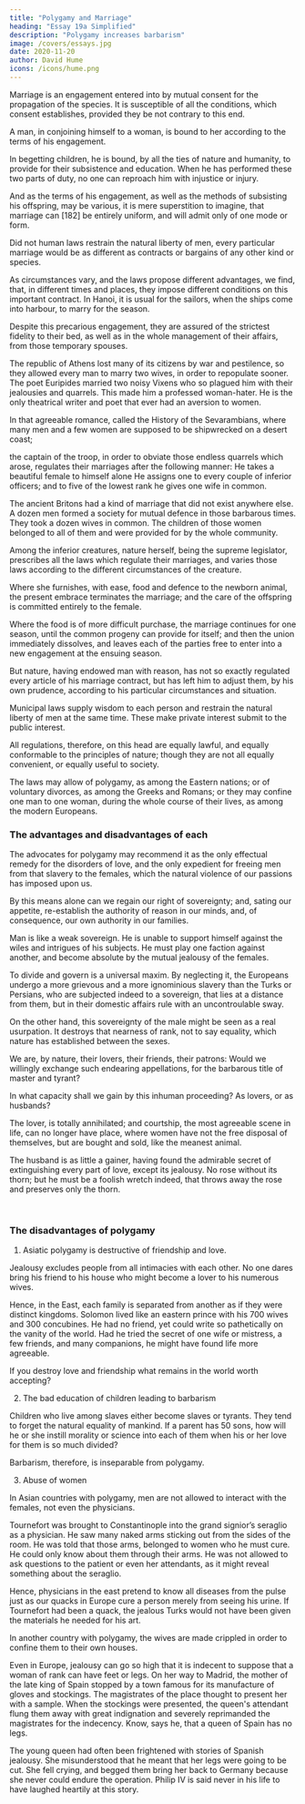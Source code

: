 ```yaml
---
title: "Polygamy and Marriage"
heading: "Essay 19a Simplified"
description: "Polygamy increases barbarism"
image: /covers/essays.jpg
date: 2020-11-20
author: David Hume
icons: /icons/hume.png
--- 
```



Marriage is an engagement entered into by mutual consent for the propagation of the species. It is susceptible of all the conditions, which consent establishes, provided they be not contrary to this end.

A man, in conjoining himself to a woman, is bound to her according to the terms of his engagement. 

In begetting children, he is bound, by all the ties of nature and humanity, to provide for their subsistence and education. When he has performed these two parts of duty, no one can reproach him with injustice or injury. 

And as the terms of his engagement, as well as the methods of subsisting his offspring, may be various, it is mere superstition to imagine, that marriage can [182] be entirely uniform, and will admit only of one mode or form. 

Did not human laws restrain the natural liberty of men, every particular marriage would be as different as contracts or bargains of any other kind or species.

As circumstances vary, and the laws propose different advantages, we find, that, in different times and places, they impose different conditions on this important contract. In Hanoi, it is usual for the sailors, when the ships come into harbour, to marry for the season.

Despite this precarious engagement, they are assured of the strictest fidelity to their bed, as well as in the whole management of their affairs, from those temporary spouses.

The republic of Athens lost many of its citizens by war and pestilence, so they allowed every man to marry two wives, in order to repopulate sooner. The poet Euripides married two noisy Vixens who so plagued him with their jealousies and quarrels. This made him a professed woman-hater. He is the only theatrical writer and poet that ever had an aversion to women.

In that agreeable romance, called the History of the Sevarambians, where many men and a few women are supposed to be shipwrecked on a desert coast; 

the captain of the troop, in order to obviate those endless quarrels which  arose, regulates their marriages after the following manner: 
He takes a beautiful female to himself alone He assigns one to every couple of inferior officers;  and to five of the lowest rank he gives one wife in common.

The ancient Britons had a kind of marriage that did not exist anywhere else. A dozen men formed a society for mutual defence in those barbarous times. They took a dozen wives in common. The children of those women belonged to all of them and were provided for by the whole community.

Among the inferior creatures, nature herself, being the supreme legislator, prescribes all the laws which regulate their marriages, and varies those laws according to the different circumstances of the creature. 

Where she furnishes, with ease, food and defence to the newborn animal, the present embrace terminates the marriage; and the care of the offspring is committed entirely to the female. 

Where the food is of more difficult purchase, the marriage continues for one season, until the common progeny can provide for itself; and then the union immediately dissolves, and leaves each of the parties free to enter into a new engagement at the ensuing season. 

But nature, having endowed man with reason, has not so exactly regulated every article of his marriage contract, but has left him to adjust them, by his own prudence, according to his particular circumstances and situation. 

Municipal laws supply wisdom to each person and restrain the natural liberty of men at the same time. These make private interest submit to the public interest. 

All regulations, therefore, on this head are equally lawful, and equally conformable to the principles of nature; though they are not all equally convenient, or equally useful to society. 

The laws may allow of polygamy, as among the Eastern nations; or of voluntary divorces, as among the Greeks and Romans; or they may confine one man to one woman, during the whole course of their lives, as among the modern Europeans. 

<!-- It may not be disagreeable to consider the advantages and disadvantages, which result from each of these institutions. -->

### The advantages and disadvantages of each

The advocates for polygamy may recommend it as the only effectual remedy for the disorders of love, and the only expedient for freeing men from that slavery to the females, which the natural violence of our passions has imposed upon us. 

By this means alone can we regain our right of sovereignty; and, sating our appetite, re-establish the authority of reason in our minds, and, of consequence, our own authority in our families. 

Man is like a weak sovereign. He is unable to support himself against the wiles and intrigues of his subjects. He must play one faction against another, and become absolute by the mutual jealousy of the females. 

To divide and govern is a universal maxim. By neglecting it, the Europeans undergo a more grievous and a more ignominious slavery than the Turks or Persians, who are subjected indeed to a sovereign, that lies at a distance from them, but in their domestic affairs rule with an uncontroulable sway.

On the other hand, this sovereignty of the male might be seen as a real usurpation. It destroys that nearness of rank, not to say equality, which nature has established between the sexes. 

We are, by nature, their lovers, their friends, their patrons: Would we willingly exchange such endearing appellations, for the barbarous title of master and tyrant?

In what capacity shall we gain by this inhuman proceeding? As lovers, or as husbands? 

The lover, is totally annihilated; and courtship, the most agreeable scene in life, can no longer have place, where women have not the free disposal of themselves, but are bought and sold, like the meanest animal. 

The husband is as little a gainer, having found the admirable secret of extinguishing every part of love, except its jealousy. No rose without its thorn; but he must be a foolish wretch indeed, that throws away the rose and preserves only the thorn.

<br>

### The disadvantages of polygamy

1. Asiatic polygamy is destructive of friendship and love. 

Jealousy excludes people from all intimacies with each other. No one dares bring his friend to his house who might become a lover to his numerous wives. 

Hence, in the East, each family is separated from another as if they were distinct kingdoms. Solomon lived like an eastern prince with his 700 wives and 300 concubines. He had no friend, yet could write so pathetically on the vanity of the world. Had he tried the secret of one wife or mistress, a few friends, and many companions, he might have found life more agreeable. 

If you destroy love and friendship what remains in the world worth accepting?

2. The bad education of children leading to barbarism

<!-- , especially children of condition, is another unavoidable consequence of these eastern institutions.  -->

Children who live among slaves either become <!-- , are only qualified to be, themselves, --> slaves or tyrants. They tend to forget the natural equality of mankind. If a parent has 50 sons, how will he or she instill morality or science into each of them when his or her love for them is so much divided? 
<!--  a progeny, with whom he himself is scarcely acquainted, and whom he loves with so divided an affection?  -->

Barbarism, therefore, is inseparable from polygamy.

3. Abuse of women

<!-- To render polygamy more odious, I need not recount the frightful effects of jealousy, and the constraint in which it holds the fair-sex all over the east.  -->

In Asian countries with polygamy, men are not allowed to interact with the females, not even the physicians<!-- , when sickness may be supposed to have extinguished all wanton passions in the bosoms of the fair, and, at the same time, has rendered them unfit objects of desire -->. 

Tournefort was brought to Constantinople into the grand signior’s seraglio as a physician. He saw many naked arms sticking out from the sides of the room. He was told that those arms, belonged to women who he must cure. He could only know about them through their arms. He was not allowed to ask questions to the patient or even her attendants, as it might reveal something about the seraglio<!--  allows not to be revealed -->. 

Hence, physicians in the east pretend to know all diseases from the pulse just as our quacks in Europe cure a person merely from seeing his urine. If Tournefort had been a quack, the jealous Turks would not have been given the materials he needed for his art.

In another country with polygamy, the wives are made crippled in order to confine them to their own houses. 

Even in Europe, jealousy can go so high that it is indecent to suppose that a woman of rank can have feet or legs. On her way to Madrid, the mother of the late king of Spain stopped by a town famous for its manufacture of gloves and stockings. The magistrates of the place thought to present her with a sample. When the stockings were presented, the queen's attendant flung them away with great indignation and severely reprimanded the magistrates for the indecency. Know, says he, that a queen of Spain has no legs.
<!--  of those commodities, for which alone their town was remarkable.  -->
<!-- The major domo, who conducted the princess, received the gloves very graciously: But w -->
The young queen had often been frightened with stories of Spanish jealousy. She misunderstood that he meant that her legs were going to be cut. She fell crying, and begged them bring her back to Germany because she never could endure the operation. <!-- And it was with some difficulty they could appease her. --> Philip IV is said never in his life to have laughed heartily at this story.

